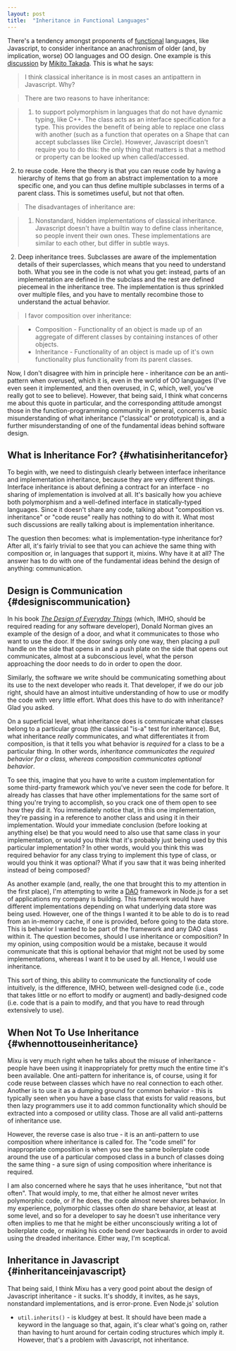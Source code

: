 ```yaml
---
layout: post
title:  "Inheritance in Functional Languages"
---
```


There\'s a tendency amongst proponents of
[functional](http://en.wikipedia.org/wiki/Functional_programming)
languages, like Javascript, to consider inheritance an anachronism of
older (and, by implication, worse) OO languages and OO design. One
example is this [discussion](http://book.mixu.net/node/ch6.html) by
[Mikito Takada](http://mixu.net). This is what he says:

> I think classical inheritance is in most cases an antipattern in
> Javascript. Why?

> There are two reasons to have inheritance:

> 1.  to support polymorphism in languages that do not have dynamic
>     typing, like C++. The class acts as an interface specification for
>     a type. This provides the benefit of being able to replace one
>     class with another (such as a function that operates on a Shape
>     that can accept subclasses like Circle). However, Javascript
>     doesn\'t require you to do this: the only thing that matters is
>     that a method or property can be looked up when called/accessed.

2.  to reuse code. Here the theory is that you can reuse code by having
    a hierarchy of items that go from an abstract implementation to a
    more specific one, and you can thus define multiple subclasses in
    terms of a parent class. This is sometimes useful, but not that
    often.

> The disadvantages of inheritance are:

> 1.  Nonstandard, hidden implementations of classical inheritance.
>     Javascript doesn\'t have a builtin way to define class
>     inheritance, so people invent their own ones. These
>     implementations are similar to each other, but differ in subtle
>     ways.

2.  Deep inheritance trees. Subclasses are aware of the implementation
    details of their superclasses, which means that you need to
    understand both. What you see in the code is not what you get:
    instead, parts of an implementation are defined in the subclass and
    the rest are defined piecemeal in the inheritance tree. The
    implementation is thus sprinkled over multiple files, and you have
    to mentally recombine those to understand the actual behavior.

> I favor composition over inheritance:

> -   Composition - Functionality of an object is made up of an
>     aggregate of different classes by containing instances of other
>     objects.
> -   Inheritance - Functionality of an object is made up of it\'s own
>     functionality plus functionality from its parent classes.

Now, I don\'t disagree with him in principle here - inheritance *can* be
an anti-pattern when overused, which it is, even in the world of OO
languages (I\'ve even seen it implemented, and then overused, in C,
which, well, you\'ve really got to see to believe). However, that being
said, I think what concerns me about this quote in particular, and the
corresponding attitude amongst those in the function-programming
community in general, concerns a basic misunderstanding of what
inheritance (\"classical\" or prototypical) is, and a further
misunderstanding of one of the fundamental ideas behind software design.

What is Inheritance For? {#whatisinheritancefor}
------------------------

To begin with, we need to distinguish clearly between interface
inheritance and implementation inheritance, because they are very
different things. Interface inheritance is about defining a contract for
an interface - no sharing of implementation is involved at all. It\'s
basically how you achieve both polymorphism and a well-defined interface
in statically-typed languages. Since it doesn\'t share any code, talking
about \"composition vs. inheritance\" or \"code reuse\" really has
nothing to do with it. What most such discussions are really talking
about is implementation inheritance.

The question then becomes: what is implementation-type inheritance for?
After all, it\'s fairly trivial to see that you can achieve the same
thing with composition or, in languages that support it, mixins. Why
have it at all? The answer has to do with one of the fundamental ideas
behind the design of anything: communication.

Design is Communication {#designiscommunication}
-----------------------

In his book [*The Design of Everyday
Things*](http://en.wikipedia.org/wiki/The_Design_of_Everyday_Things)
(which, IMHO, should be required reading for any software developer),
Donald Norman gives an example of the design of a door, and what it
communicates to those who want to use the door. If the door swings only
one way, then placing a pull handle on the side that opens in and a push
plate on the side that opens out communicates, almost at a subconscious
level, what the person approaching the door needs to do in order to open
the door.

Similarly, the software we write should be communicating something about
its use to the next developer who reads it. That developer, if we do our
job right, should have an almost intuitive understanding of how to use
or modify the code with very little effort. What does this have to do
with inheritance? Glad you asked.

On a superficial level, what inheritance does is communicate what
classes belong to a particular group (the classical \"is-a\" test for
inheritance). But, what inheritance *really* communicates, and what
differentiates it from composition, is that it tells you what behavior
is *required* for a class to be a particular thing. In other words,
*inheritance communicates the required behavior for a class, whereas
composition communicates optional behavior*.

To see this, imagine that you have to write a custom implementation for
some third-party framework which you\'ve never seen the code for before.
It already has classes that have other implementations for the same sort
of thing you\'re trying to accomplish, so you crack one of them open to
see how they did it. You immediately notice that, in this one
implementation, they\'re passing in a reference to another class and
using it in their implementation. Would your immediate conclusion
(before looking at anything else) be that you would need to also use
that same class in your implementation, or would you think that it\'s
probably just being used by this particular implementation? In other
words, would you think this was required behavior for any class trying
to implement this type of class, or would you think it was optional?
What if you saw that it was being inherited instead of being composed?

As another example (and, really, the one that brought this to my
attention in the first place), I\'m attempting to write a
[DAO](https://www.geekheads.net/inheritance-in-functional-languages/)
framework in Node.js for a set of applications my company is building.
This framework would have different implementations depending on what
underlying data store was being used. However, one of the things I
wanted it to be able to do is to read from an in-memory cache, if one is
provided, before going to the data store. This is behavior I wanted to
be part of the framework and any DAO class within it. The question
becomes, should I use inheritance or composition? In my opinion, using
composition would be a mistake, because it would communicate that this
is optional behavior that might not be used by some implementations,
whereas I want it to be used by all. Hence, I would use inheritance.

This sort of thing, this ability to communicate the functionality of
code intuitively, is the difference, IMHO, between well-designed code
(i.e., code that takes little or no effort to modify or augment) and
badly-designed code (i.e. code that is a pain to modify, and that you
have to read through extensively to use).

When Not To Use Inheritance {#whennottouseinheritance}
---------------------------

Mixu is very much right when he talks about the misuse of inheritance -
people have been using it inappropriately for pretty much the entire
time it\'s been available. One anti-pattern for inheritance is, of
course, using it for code reuse between classes which have no real
connection to each other. Another is to use it as a dumping ground for
common behavior - this is typically seen when you have a base class that
exists for valid reasons, but then lazy programmers use it to add common
functionality which should be extracted into a composed or utility
class. Those are all valid anti-patterns of inheritance use.

However, the reverse case is also true - it is an anti-pattern to use
composition where inheritance is called for. The \"code smell\" for
inappropriate composition is when you see the same boilerplate code
around the use of a particular composed class in a bunch of classes
doing the same thing - a sure sign of using composition where
inheritance is required.

I am also concerned where he says that he uses inheritance, \"but not
that often\". That would imply, to me, that either he almost never
writes polymorphic code, or if he does, the code almost never shares
behavior. In my experience, polymorphic classes often *do* share
behavior, at least at some level, and so for a developer to say he
doesn\'t use inheritance very often implies to me that he might be
either unconsciously writing a lot of boilerplate code, or making his
code bend over backwards in order to avoid using the dreaded
inheritance. Either way, I\'m sceptical.

Inheritance in Javascript {#inheritanceinjavascript}
-------------------------

That being said, I think Mixu has a very good point about the design of
Javascript inheritance - it sucks. It\'s shoddy, it invites, as he says,
nonstandard implementations, and is error-prone. Even Node.js\' solution
- `util.inherits()` - is kludgey at best. It should have been made a
keyword in the language so that, again, it\'s clear what\'s going on,
rather than having to hunt around for certain coding structures which
imply it. However, that\'s a problem with Javascript, not inheritance.
